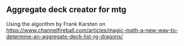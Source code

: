 ## Aggregate deck creator for mtg
Using the algorithm by Frank Karsten on https://www.channelfireball.com/articles/magic-math-a-new-way-to-determine-an-aggregate-deck-list-rg-dragons/
